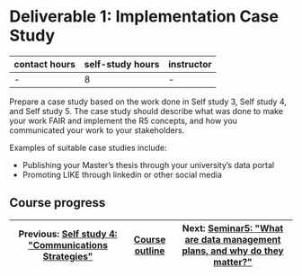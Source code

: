 # Deliverable 1: Implementation Case Study

| contact hours | self-study hours | instructor |
|---|---|---|
| - | 8 | - |

Prepare a case study based on the work done in Self study 3, Self study 4, and Self study 5. The case study should describe what was done to make your work FAIR and implement the R5 concepts, and how you communicated your work to your stakeholders.

Examples of suitable case studies include:
- Publishing your Master’s thesis through your university’s data portal
- Promoting LIKE through linkedin or other social media


## Course progress
| Previous: [Self study 4: "Communications Strategies"](selfstudy4.md) | [Course outline](readme.md#course-outline) | Next: [Seminar5: "What are data management plans, and why do they matter?"](seminar5/seminar5.md) |
|---|---|---|
